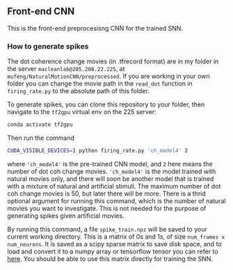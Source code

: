 ## Front-end CNN
This is the front-end preprocesisng CNN for the trained SNN.

### How to generate spikes
The dot coherence change movies (in .tfrecord format) are in my folder in the server `macleanlab@205.208.22.225`, at `mufeng/NaturalMotionCNN/preprocessed`. If you are working in your own folder you can change the movie path in the `read_dot` function in `firing_rate.py` to the absolute path of this folder.

To generate spikes, you can clone this repository to your folder, then navigate to the `tf2gpu` virtual env on the 225 server:

```bash
conda activate tf2gpu
```

Then run the command 

```bash
CUDA_VISIBLE_DEVICES=1 python firing_rate.py 'ch_model4' 2
```

where `'ch_model4'` is the pre-trained CNN model, and `2` here means the number of dot coh change movies. `'ch_model4'` is the model trained with natural movies only, and there will soon be another model that is trained with a mixture of natural and artificial stimuli. The maximum number of dot coh change movies is 50, but later there will be more. There is a thrid optional argument for running this command, which is the number of natural movies you want to investigate. This is not needed for the purpose of generating spikes given artificial movies.

By running this command, a file `spike_train.npz` will be saved to your current working directory. This is a matrix of 0s and 1s, of size `num_frames x num_neurons`. It is saved as a scipy sparse matrix to save disk space, and to load and convert it to a numpy array or tensorflow tensor you can refer to [here](https://docs.scipy.org/doc/scipy/reference/generated/scipy.sparse.save_npz.html#scipy.sparse.save_npz). You should be able to use this matrix directly for training the SNN.



